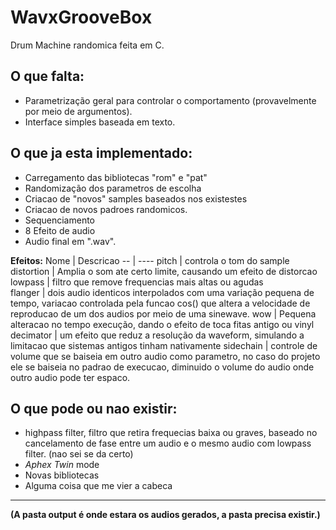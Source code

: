 # WavxGrooveBox
 Drum Machine randomica feita em C.

## O que falta:
- Parametrização geral para controlar o comportamento (provavelmente por meio de argumentos).
- Interface simples baseada em texto.

## O que ja esta implementado:
- Carregamento das bibliotecas "rom" e "pat"
- Randomização dos parametros de escolha
- Criacao de "novos" samples baseados nos existestes
- Criacao de novos padroes randomicos.
- Sequenciamento
- 8 Efeito de audio
- Audio final em ".wav".

**Efeitos:**
Nome | Descricao 
-- | ---- 
pitch | controla o tom do sample  
distortion | Amplia o som ate certo limite, causando um efeito de distorcao
lowpass | filtro que remove frequencias mais altas ou agudas    
flanger | dois audio identicos interpolados com uma variação pequena de tempo, variacao controlada pela funcao cos() que altera a velocidade de reproducao de um dos audios por meio de uma sinewave.
wow | Pequena alteracao no tempo execução, dando o efeito de toca fitas antigo ou vinyl
decimator | um efeito que reduz a resolução da waveform, simulando a limitacao que sistemas antigos tinham nativamente
sidechain | controle de volume que se baiseia em outro audio como parametro, no caso do projeto ele se baiseia no padrao de execucao, diminuido o volume do audio onde outro audio pode ter espaco.

## O que pode ou nao existir:
- highpass filter, filtro que retira frequecias baixa ou graves, baseado no cancelamento de fase entre um audio e o mesmo audio com lowpass filter. (nao sei se da certo)
- *Aphex Twin* mode
- Novas bibliotecas
- Alguma coisa que me vier a cabeca
---
**(A pasta output é onde estara os audios gerados, a pasta precisa existir.)**

